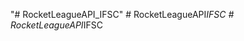 "# RocketLeagueAPI_IFSC" 
#   R o c k e t L e a g u e A P I _ I F S C  
 #   R o c k e t L e a g u e A P I _ I F S C  
 